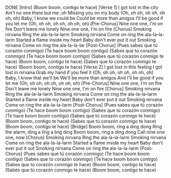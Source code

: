 DONE
[Intro]
(Boom boom, contigo te hace)
[Verse 1]
I got lost in the city
Ain't no one there but me ,oh
Missing you on my body
(Oh, oh oh, oh oh, oh oh, oh)
Baby, I know we could be
Could be more than amigos
I'll be good if you let me
(Oh, oh oh, oh oh, oh oh, oh)
[Pre-Chorus]
Nine one one, I'm on fire
Don't leave me lonely
Nine one one, I'm on fire
[Chorus]
Smoking nirvana
Ring the ala-la-la-larm
Smoking nirvana
Come on ring the ala-la-la-larm
Started a flame inside my heart
Baby don't ever put it out
Smoking nirvana
Come on ring the ala-la-la-lar
[Post-Chorus]
(Pues sabes que tú corazón conmigo)
(Te hace boom boom contigo)
(Sabes que tú corazón conmigo)
(Te hace boom boom contigo)
(Sabes que tú corazón conmigo te hace)
(Boom boom, contigo te hace)
(Sabes que tú corazón conmigo te hace)
(Boom boom, contigo te hace)
[Verse 2]
I got lost in this feeling
I got lost in nirvana
Grab my hand if you feel it
(Oh, oh oh, oh oh, oh oh, oh)
Baby, I know that we'll be
We'll be more than amigos
And I'll be good if you let me
(Oh, oh oh, oh oh, oh oh, oh)
[Pre-Chorus]
Nine one one, I'm on fire
Don't leave me lonely
Nine one one, I'm on fire
[Chorus]
Smoking nirvana
Ring the ala-la-la-larm
Smoking nirvana
Come on ring the ala-la-la-larm
Started a flame inside my heart
Baby don't ever put it out
Smoking nirvana
Come on ring the ala-la-la-larm
[Post-Chorus]
(Pues sabes que tú corazón conmigo)
(Te hace boom boom contigo)
(Sabes que tú corazón conmigo)
(Te hace boom boom contigo)
(Sabes que tú corazón conmigo te hace)
(Boom boom, contigo te hace)
(Sabes que tú corazón conmigo te hace)
(Boom boom, contigo te hace)
[Bridge]
Boom boom, ring a ding dong
Ring the alarm, ding a ling a ling ding
Boom boom, ring a ding dong
Call nine one one, now
[Chorus]
Smoking nirvana
Ring the ala-la-la-larm
Smoking nirvana
Come on ring the ala-la-la-larm
Started a flame inside my heart
Baby don't ever put it out
Smoking nirvana
Come on ring the ala-la-la-larm
[Post-Chorus]
(Pues sabes que tú corazón conmigo)
(Te hace boom boom contigo)
(Sabes que tú corazón conmigo)
(Te hace boom boom contigo)
(Sabes que tú corazón conmigo te hace)
(Boom boom, contigo te hace)
(Sabes que tú corazón conmigo te hace)
(Boom boom, contigo te hace)